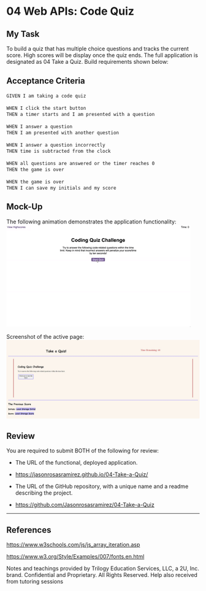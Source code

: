 # 04 Web APIs: Code Quiz


## My Task

To build a quiz that has multiple choice questions and tracks the current score. High scores will be display once the quiz ends.
The full application is designated as 04 Take a Quiz.
Build requirements shown below:


## Acceptance Criteria

```
GIVEN I am taking a code quiz

WHEN I click the start button
THEN a timer starts and I am presented with a question

WHEN I answer a question
THEN I am presented with another question

WHEN I answer a question incorrectly
THEN time is subtracted from the clock

WHEN all questions are answered or the timer reaches 0
THEN the game is over

WHEN the game is over
THEN I can save my initials and my score
```

## Mock-Up

The following animation demonstrates the application functionality:
![A user clicks through an interactive coding quiz, then enters initials to save the high score before resetting and starting over.](./Assets/04-web-apis-homework-demo.gif)

Screenshot of the active page: 
![Follow the link to view a screenshot of working application](./Assets/quiz04ScreenShot.jpg)


## Review

You are required to submit BOTH of the following for review:

* The URL of the functional, deployed application.
* https://jasonrosasramirez.github.io/04-Take-a-Quiz/

* The URL of the GitHub repository, with a unique name and a readme describing the project.
* https://github.com/Jasonrosasramirez/04-Take-a-Quiz

---

## References 

https://www.w3schools.com/js/js_array_iteration.asp

https://www.w3.org/Style/Examples/007/fonts.en.html

Notes and teachings provided by Trilogy Education Services, LLC, a 2U, Inc. brand. Confidential and Proprietary. All Rights Reserved.
Help also received from tutoring sessions